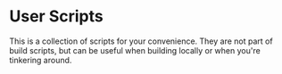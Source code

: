 # User Scripts

This is a collection of scripts for your convenience. They are not part of build
scripts, but can be useful when building locally or when you're tinkering
around.
